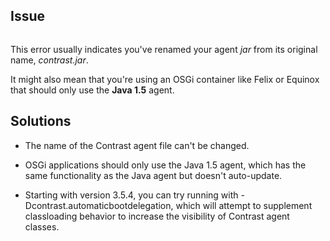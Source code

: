 <!--
title: "Why Do I See The "NoClassDefFoundError"?"
description: "Explanation of the "NoClassDefFoundError""
tags: "troubleshoot java agent NoClassDefFoundError"
-->
## Issue

```java.lang.NoClassDefFoundError:com/contrastsecurity/
```
This error usually indicates you've renamed your agent *jar* from its original name, *contrast.jar*. 

It might also mean that you're using an OSGi container like Felix or Equinox that should only use the **Java 1.5** agent. 

## Solutions

* The name of the Contrast agent file can't be changed.

* OSGi applications should only use the Java 1.5 agent, which has the same functionality as the Java agent but doesn't auto-update. 

* Starting with version 3.5.4, you can try running with -Dcontrast.automaticbootdelegation, which will attempt to supplement classloading behavior to increase the visibility of Contrast agent classes.
